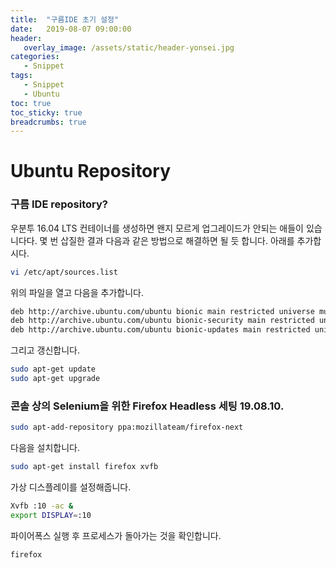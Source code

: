 ```yaml
---
title:  "구름IDE 초기 설정"
date:   2019-08-07 09:00:00
header:
   overlay_image: /assets/static/header-yonsei.jpg
categories: 
   - Snippet
tags:
   - Snippet
   - Ubuntu
toc: true
toc_sticky: true
breadcrumbs: true
---
```


# Ubuntu Repository 

### 구름 IDE repository?

우분투 16.04 LTS 컨테이너를 생성하면 왠지 모르게 업그레이드가 안되는 애들이 있습니다다. 몇 번 삽질한 결과 다음과 같은 방법으로 해결하면 될 듯 합니다. 아래를 추가합시다.

<!--more-->


```bash
vi /etc/apt/sources.list
```

위의 파일을 열고 다음을 추가합니다.

```bash
deb http://archive.ubuntu.com/ubuntu bionic main restricted universe multiverse
deb http://archive.ubuntu.com/ubuntu bionic-security main restricted universe multiverse
deb http://archive.ubuntu.com/ubuntu bionic-updates main restricted universe multiverse
```

그리고 갱신합니다.

```bash
sudo apt-get update
sudo apt-get upgrade
```


### 콘솔 상의 Selenium을 위한 Firefox Headless 세팅 19.08.10.

```bash
sudo apt-add-repository ppa:mozillateam/firefox-next
```

다음을 설치합니다.

```bash
sudo apt-get install firefox xvfb
```

가상 디스플레이를 설정해줍니다.


```bash
Xvfb :10 -ac &
export DISPLAY=:10
```

파이어폭스 실행 후 프로세스가 돌아가는 것을 확인합니다.
```bash
firefox
```


